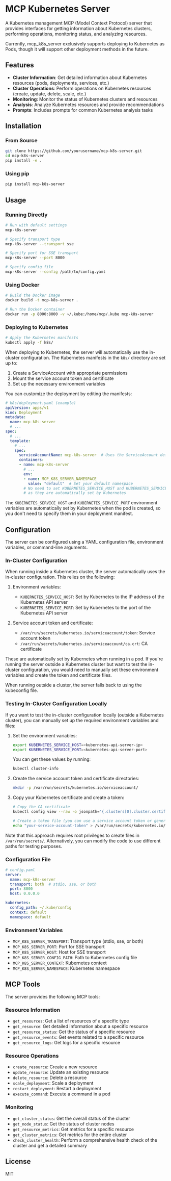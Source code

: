 # MCP Kubernetes Server

A Kubernetes management MCP (Model Context Protocol) server that provides interfaces for getting information about Kubernetes clusters, performing operations, monitoring status, and analyzing resources.

Currently, mcp_k8s_server exclusively supports deploying to Kubernetes as Pods, though it will support other deployment methods in the future.

## Features

- **Cluster Information**: Get detailed information about Kubernetes resources (pods, deployments, services, etc.)
- **Cluster Operations**: Perform operations on Kubernetes resources (create, update, delete, scale, etc.)
- **Monitoring**: Monitor the status of Kubernetes clusters and resources
- **Analysis**: Analyze Kubernetes resources and provide recommendations
- **Prompts**: Includes prompts for common Kubernetes analysis tasks

## Installation

### From Source

```bash
git clone https://github.com/yourusername/mcp-k8s-server.git
cd mcp-k8s-server
pip install -e .
```

### Using pip

```bash
pip install mcp-k8s-server
```

## Usage

### Running Directly

```bash
# Run with default settings
mcp-k8s-server

# Specify transport type
mcp-k8s-server --transport sse

# Specify port for SSE transport
mcp-k8s-server --port 8000

# Specify config file
mcp-k8s-server --config /path/to/config.yaml
```

### Using Docker

```bash
# Build the Docker image
docker build -t mcp-k8s-server .

# Run the Docker container
docker run -p 8000:8000 -v ~/.kube:/home/mcp/.kube mcp-k8s-server
```

### Deploying to Kubernetes

```bash
# Apply the Kubernetes manifests
kubectl apply -f k8s/
```

When deploying to Kubernetes, the server will automatically use the in-cluster configuration. The Kubernetes manifests in the `k8s/` directory are set up to:

1. Create a ServiceAccount with appropriate permissions
2. Mount the service account token and certificate
3. Set up the necessary environment variables

You can customize the deployment by editing the manifests:

```yaml
# k8s/deployment.yaml (example)
apiVersion: apps/v1
kind: Deployment
metadata:
  name: mcp-k8s-server
  # ...
spec:
  # ...
  template:
    # ...
    spec:
      serviceAccountName: mcp-k8s-server  # Uses the ServiceAccount defined in rbac.yaml
      containers:
      - name: mcp-k8s-server
        # ...
        env:
        - name: MCP_K8S_SERVER_NAMESPACE
          value: "default"  # Set your default namespace
        # No need to set KUBERNETES_SERVICE_HOST and KUBERNETES_SERVICE_PORT
        # as they are automatically set by Kubernetes
```

The `KUBERNETES_SERVICE_HOST` and `KUBERNETES_SERVICE_PORT` environment variables are automatically set by Kubernetes when the pod is created, so you don't need to specify them in your deployment manifest.

## Configuration

The server can be configured using a YAML configuration file, environment variables, or command-line arguments.

### In-Cluster Configuration

When running inside a Kubernetes cluster, the server automatically uses the in-cluster configuration. This relies on the following:

1. Environment variables:
   - `KUBERNETES_SERVICE_HOST`: Set by Kubernetes to the IP address of the Kubernetes API server
   - `KUBERNETES_SERVICE_PORT`: Set by Kubernetes to the port of the Kubernetes API server

2. Service account token and certificate:
   - `/var/run/secrets/kubernetes.io/serviceaccount/token`: Service account token
   - `/var/run/secrets/kubernetes.io/serviceaccount/ca.crt`: CA certificate

These are automatically set by Kubernetes when running in a pod. If you're running the server outside a Kubernetes cluster but want to test the in-cluster configuration, you would need to manually set these environment variables and create the token and certificate files.

When running outside a cluster, the server falls back to using the kubeconfig file.

### Testing In-Cluster Configuration Locally

If you want to test the in-cluster configuration locally (outside a Kubernetes cluster), you can manually set up the required environment variables and files:

1. Set the environment variables:
   ```bash
   export KUBERNETES_SERVICE_HOST=<kubernetes-api-server-ip>
   export KUBERNETES_SERVICE_PORT=<kubernetes-api-server-port>
   ```
   
   You can get these values by running:
   ```bash
   kubectl cluster-info
   ```

2. Create the service account token and certificate directories:
   ```bash
   mkdir -p /var/run/secrets/kubernetes.io/serviceaccount/
   ```

3. Copy your Kubernetes certificate and create a token:
   ```bash
   # Copy the CA certificate
   kubectl config view --raw -o jsonpath='{.clusters[0].cluster.certificate-authority-data}' | base64 -d > /var/run/secrets/kubernetes.io/serviceaccount/ca.crt
   
   # Create a token file (you can use a service account token or generate a temporary one)
   echo "your-service-account-token" > /var/run/secrets/kubernetes.io/serviceaccount/token
   ```

Note that this approach requires root privileges to create files in `/var/run/secrets/`. Alternatively, you can modify the code to use different paths for testing purposes.

### Configuration File

```yaml
# config.yaml
server:
  name: mcp-k8s-server
  transport: both  # stdio, sse, or both
  port: 8000
  host: 0.0.0.0

kubernetes:
  config_path: ~/.kube/config
  context: default
  namespace: default
```

### Environment Variables

- `MCP_K8S_SERVER_TRANSPORT`: Transport type (stdio, sse, or both)
- `MCP_K8S_SERVER_PORT`: Port for SSE transport
- `MCP_K8S_SERVER_HOST`: Host for SSE transport
- `MCP_K8S_SERVER_CONFIG_PATH`: Path to Kubernetes config file
- `MCP_K8S_SERVER_CONTEXT`: Kubernetes context
- `MCP_K8S_SERVER_NAMESPACE`: Kubernetes namespace

## MCP Tools

The server provides the following MCP tools:

### Resource Information

- `get_resources`: Get a list of resources of a specific type
- `get_resource`: Get detailed information about a specific resource
- `get_resource_status`: Get the status of a specific resource
- `get_resource_events`: Get events related to a specific resource
- `get_resource_logs`: Get logs for a specific resource

### Resource Operations

- `create_resource`: Create a new resource
- `update_resource`: Update an existing resource
- `delete_resource`: Delete a resource
- `scale_deployment`: Scale a deployment
- `restart_deployment`: Restart a deployment
- `execute_command`: Execute a command in a pod

### Monitoring

- `get_cluster_status`: Get the overall status of the cluster
- `get_node_status`: Get the status of cluster nodes
- `get_resource_metrics`: Get metrics for a specific resource
- `get_cluster_metrics`: Get metrics for the entire cluster
- `check_cluster_health`: Perform a comprehensive health check of the cluster and get a detailed summary

## License

MIT
